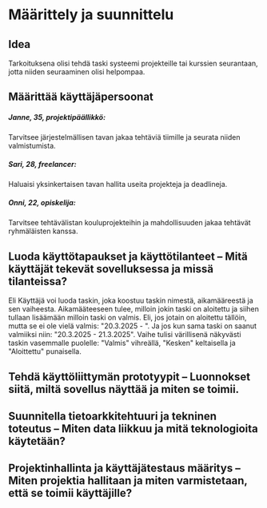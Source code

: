 # Määrittely ja suunnittelu

## Idea

Tarkoituksena olisi tehdä taski systeemi projekteille tai kurssien seurantaan, jotta niiden seuraaminen olisi helpompaa.

## Määrittää käyttäjäpersoonat

##### Janne, 35, projektipäällikkö: 
Tarvitsee järjestelmällisen tavan jakaa tehtäviä tiimille ja seurata niiden valmistumista.
##### Sari, 28, freelancer: 
Haluaisi yksinkertaisen tavan hallita useita projekteja ja deadlineja.
##### Onni, 22, opiskelija: 
Tarvitsee tehtävälistan kouluprojekteihin ja mahdollisuuden jakaa tehtävät ryhmäläisten kanssa.

## Luoda käyttötapaukset ja käyttötilanteet – Mitä käyttäjät tekevät sovelluksessa ja missä tilanteissa?

Eli Käyttäjä voi luoda taskin, joka koostuu taskin nimestä, aikamääreestä ja sen vaiheesta.
Aikamääteeseen tulee, milloin jokin taski on aloitettu ja siihen tullaan lisäämään milloin taski on valmis.
Eli, jos jotain on aloitettu tällöin, mutta se ei ole vielä valmis: "20.3.2025 - ".
Ja jos kun sama taski on saanut valmiiksi niin: "20.3.2025 - 21.3.2025".
Vaihe tulisi värillisenä näkyvästi taskin vasemmalle puolelle: "Valmis" vihreällä, "Kesken" keltaisella ja "Aloittettu" punaisella.

## Tehdä käyttöliittymän prototyypit – Luonnokset siitä, miltä sovellus näyttää ja miten se toimii.
## Suunnitella tietoarkkitehtuuri ja tekninen toteutus – Miten data liikkuu ja mitä teknologioita käytetään?
## Projektinhallinta ja käyttäjätestaus määritys – Miten projektia hallitaan ja miten varmistetaan, että se toimii käyttäjille?
